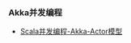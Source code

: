 ### Akka并发编程 ###

* [Scala并发编程-Akka-Actor模型](https://github.com/scalad/Akka/tree/master/doc/actorModel.md)


 